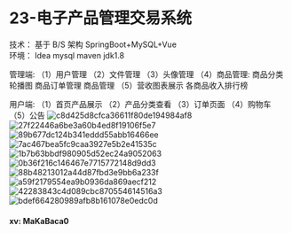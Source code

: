 # 23-电子产品管理交易系统

技术： 基于 B/S 架构 SpringBoot+MySQL+Vue  
环境： Idea mysql maven jdk1.8

管理端:
（1）用户管理
（2）文件管理
（3）头像管理 
（4）商品管理: 商品分类  轮播图  商品订单管理  商品管理
（5）营收图表展示   各商品收入排行榜

用户端:
（1）首页产品展示
（2）产品分类查看
（3）订单页面
（4）购物车
（5）公告
![c8d425d8cfca36611f80de194984af8](https://yunzhuceshi.oss-cn-beijing.aliyuncs.com/typoraImg/c8d425d8cfca36611f80de194984af8.png)
![27f22446a6be3a60b4ed8f19106f5e7](https://yunzhuceshi.oss-cn-beijing.aliyuncs.com/typoraImg/27f22446a6be3a60b4ed8f19106f5e7.png)
![89b677dc124b341eddd55abb16466ee](https://yunzhuceshi.oss-cn-beijing.aliyuncs.com/typoraImg/89b677dc124b341eddd55abb16466ee.png)
![7ac467bea5fc9caa3927e5b2e41535c](https://yunzhuceshi.oss-cn-beijing.aliyuncs.com/typoraImg/7ac467bea5fc9caa3927e5b2e41535c.png)
![1b7b63bbdf980905d52ec24a9052063](https://yunzhuceshi.oss-cn-beijing.aliyuncs.com/typoraImg/1b7b63bbdf980905d52ec24a9052063.png)
![0b36f216c146467e7715772148d9dd3](https://yunzhuceshi.oss-cn-beijing.aliyuncs.com/typoraImg/0b36f216c146467e7715772148d9dd3.png)
![88b48213012a44d87fbd3e9bb6a233f](https://yunzhuceshi.oss-cn-beijing.aliyuncs.com/typoraImg/88b48213012a44d87fbd3e9bb6a233f.png)
![a59f2179554ea9b0936da869aecf212](https://yunzhuceshi.oss-cn-beijing.aliyuncs.com/typoraImg/a59f2179554ea9b0936da869aecf212.png)
![42283843c4d089cbc870554614516a3](https://yunzhuceshi.oss-cn-beijing.aliyuncs.com/typoraImg/42283843c4d089cbc870554614516a3.png)
![bdef664280989afb8b161078e0edc0d](https://yunzhuceshi.oss-cn-beijing.aliyuncs.com/typoraImg/bdef664280989afb8b161078e0edc0d.png)




#### xv:  MaKaBaca0
